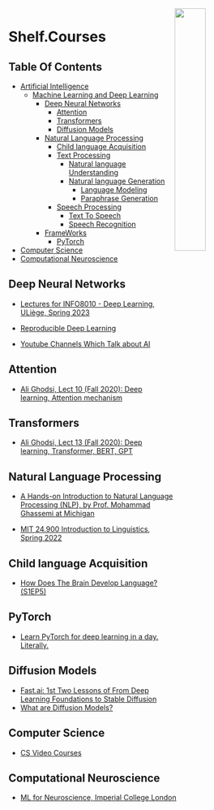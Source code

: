 <img src="https://github.com/IKJ1992/Shelf/blob/master/images/logo.PNG" width="35%" height="35%" align="right" />

# Shelf.Courses

## Table Of Contents
- [Artificial Intelligence]()
  - [Machine Learning and Deep Learning]()
    - [Deep Neural Networks](#deep-neural-networks)
      - [Attention](#attention)
      - [Transformers](#transformers)
      - [Diffusion Models](#diffusion-models)
    - [Natural Language Processing]()
      - [Child language Acquisition](#child-language-acquisition)
      - [Text Processing]()
        - [Natural language Understanding]()
        - [Natural language Generation]()
          - [Language Modeling]()
          - [Paraphrase Generation]()
      - [Speech Processing]()
        - [Text To Speech]()
        - [Speech Recognition]()
    - [FrameWorks]()
      - [PyTorch](#pytorch)
- [Computer Science](#computer-science)
- [Computational Neuroscience](#computational-neuroscience)

## Deep Neural Networks

- [Lectures for INFO8010 - Deep Learning, ULiège, Spring 2023](https://github.com/glouppe/info8010-deep-learning)

- [Reproducible Deep Learning](https://www.sscardapane.it/teaching/reproducibledl/)

- [Youtube Channels Which Talk about AI](https://amirpourmand.ir/posts/2023/youtube-channels-about-ai/)
## Attention 
- [Ali Ghodsi, Lect 10 (Fall 2020): Deep learning, Attention mechanism
](https://www.youtube.com/watch?v=WFcH7kRNEBc&list=PLehuLRPyt1Hwqk1BopyiREdPfJng2cuNQ&index=7)

## Transformers
- [Ali Ghodsi, Lect 13 (Fall 2020): Deep learning, Transformer, BERT, GPT
](https://www.youtube.com/watch?v=APzuQoScLfc)

## Natural Language Processing

- [A Hands-on Introduction to Natural Language Processing (NLP), by Prof. Mohammad Ghassemi at Michigan](https://github.com/deskool/nlp-class)

- [MIT 24.900 Introduction to Linguistics, Spring 2022](https://www.youtube.com/playlist?list=PLUl4u3cNGP63BZGNOqrF2qf_yxOjuG35j)
## Child language Acquisition
- [How Does The Brain Develop Language? (S1EP5)](https://www.youtube.com/watch?v=wVTtIgUn4zE)

## PyTorch
- [Learn PyTorch for deep learning in a day. Literally.](https://www.youtube.com/watch?v=Z_ikDlimN6A)

## Diffusion Models
- [Fast.ai: 1st Two Lessons of From Deep Learning Foundations to Stable Diffusion](https://www.fast.ai/posts/part2-2022-preview.html)
- [What are Diffusion Models?](https://youtu.be/fbLgFrlTnGU)

## Computer Science
- [CS Video Courses](https://github.com/Developer-Y/cs-video-courses)

## Computational Neuroscience

- [ML for Neuroscience, Imperial College London](https://github.com/PBarnaghi/ML4NS)
